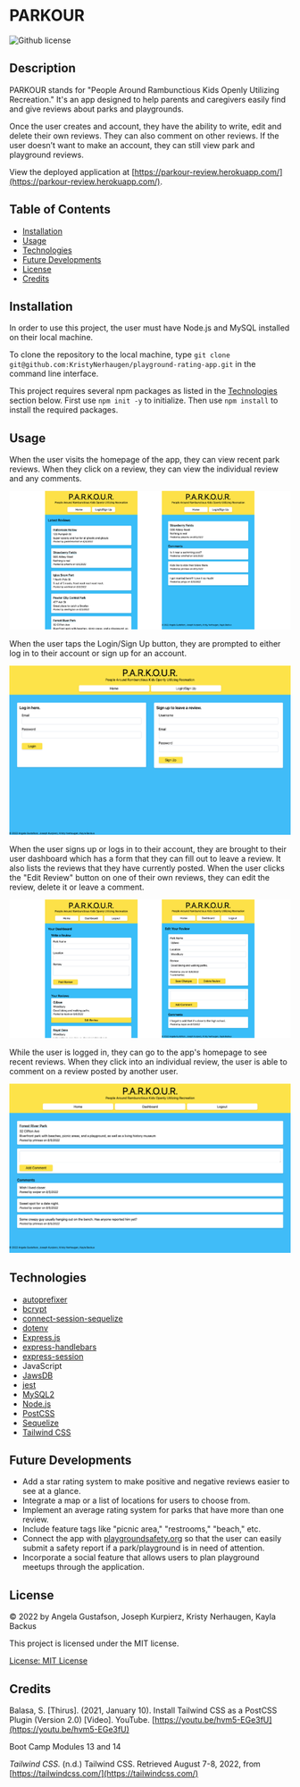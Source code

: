 # PARKOUR
![Github license](https://img.shields.io/badge/license-MIT-blue.svg)

## Description
PARKOUR stands for "People Around Rambunctious Kids Openly Utilizing Recreation." It's an app designed to help parents and caregivers easily find and give reviews about parks and playgrounds.

Once the user creates and account, they have the ability to write, edit and delete their own reviews. They can also comment on other reviews. If the user doesn’t want to make an account, they can still view park and playground reviews.

View the deployed application at [https://parkour-review.herokuapp.com/](https://parkour-review.herokuapp.com/).

## Table of Contents
- [Installation](#installation)
- [Usage](#usage)
- [Technologies](#technologies)
- [Future Developments](#future-developments)
- [License](#license)
- [Credits](#credits)

## Installation
In order to use this project, the user must have Node.js and MySQL installed on their local machine.

To clone the repository to the local machine, type `git clone git@github.com:KristyNerhaugen/playground-rating-app.git` in the command line interface.

This project requires several npm packages as listed in the [Technologies](#technologies) section below. First use `npm init -y` to initialize. Then use `npm install` to install the required packages.

## Usage
When the user visits the homepage of the app, they can view recent park reviews. When they click on a review, they can view the individual review and any comments.

![The app has a bright yellow header that says, "P.A.R.K.O.U.R. People Around Rambunctious Kids Openly Utilizing Recreation." The rest of the page is bright blue. Each review is in its own box with a white background. The individual review open for example is titled Strawberry Fields.](/public/assets/screenshot-1.png)

When the user taps the Login/Sign Up button, they are prompted to either log in to their account or sign up for an account.

![Now the app has a box on the left for logging in. The box on the right prompts the user to sign up to leave a review.](/public/assets/screenshot-2.png)

When the user signs up or logs in to their account, they are brought to their user dashboard which has a form that they can fill out to leave a review. It also lists the reviews that they have currently posted. When the user clicks the "Edit Review" button on one of their own reviews, they can edit the review, delete it or leave a comment.

![The screenshot on the left shows the user dashboard. A simple form with the fields "Park Name, Location, and Review" are listed for the user to fill out. The screenshot on the right shows an edit page for one of the user's posts.](/public/assets/screenshot-3.png)

While the user is logged in, they can go to the app's homepage to see recent reviews. When they click into an individual review, the user is able to comment on a review posted by another user.

![The screen shows a review for Forest River Park. There is a comment box below the review and three comments already posted.](/public/assets/screenshot-4.png)

## Technologies
- [autoprefixer](https://www.npmjs.com/package/autoprefixer)
- [bcrypt](https://www.npmjs.com/package/bcrypt)
- [connect-session-sequelize](https://www.npmjs.com/package/connect-session-sequelize)
- [dotenv](https://www.npmjs.com/package/dotenv)
- [Express.js](https://expressjs.com/)
- [express-handlebars](https://www.npmjs.com/package/express-handlebars)
- [express-session](https://www.npmjs.com/package/express-session)
- JavaScript
- [JawsDB](https://elements.heroku.com/addons/jawsdb)
- [jest](https://www.npmjs.com/package/jest)
- [MySQL2](https://www.npmjs.com/package/mysql2)
- [Node.js](https://nodejs.dev/)
- [PostCSS](https://www.npmjs.com/package/postcss)
- [Sequelize](https://www.npmjs.com/package/sequelize)
- [Tailwind CSS](https://www.npmjs.com/package/tailwindcss)

## Future Developments
- Add a star rating system to make positive and negative reviews easier to see at a glance.
- Integrate a map or a list of locations for users to choose from.
- Implement an average rating system for parks that have more than one review. 
- Include feature tags like "picnic area," "restrooms," "beach," etc.
- Connect the app with [playgroundsafety.org](https://playgroundsafety.org/) so that the user can easily submit a safety report if a park/playground is in need of attention.
- Incorporate a social feature that allows users to plan playground meetups through the application.

## License
&copy; 2022 by Angela Gustafson, Joseph Kurpierz, Kristy Nerhaugen, Kayla Backus

This project is licensed under the MIT license.

[License: MIT License](https://opensource.org/licenses/MIT)

## Credits
Balasa, S. [Thirus]. (2021, January 10). Install Tailwind CSS as a PostCSS Plugin (Version 2.0) [Video]. YouTube. [https://youtu.be/hvm5-EGe3fU](https://youtu.be/hvm5-EGe3fU)

Boot Camp Modules 13 and 14

*Tailwind CSS.* (n.d.) Tailwind CSS. Retrieved August 7-8, 2022, from [https://tailwindcss.com/](https://tailwindcss.com/)